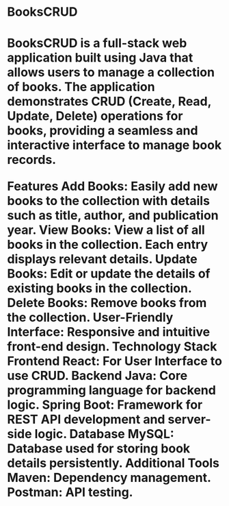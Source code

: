 <h1>BooksCRUD<h1/>
BooksCRUD is a full-stack web application built using Java that allows users to manage a collection of books. The application demonstrates CRUD (Create, Read, Update, Delete) operations for books, providing a seamless and interactive interface to manage book records.

Features
Add Books: Easily add new books to the collection with details such as title, author, and publication year.
View Books: View a list of all books in the collection. Each entry displays relevant details.
Update Books: Edit or update the details of existing books in the collection.
Delete Books: Remove books from the collection.
User-Friendly Interface: Responsive and intuitive front-end design.
Technology Stack
Frontend
React: For User Interface to use CRUD.
Backend
Java: Core programming language for backend logic.
Spring Boot: Framework for REST API development and server-side logic.
Database
MySQL: Database used for storing book details persistently.
Additional Tools
Maven: Dependency management.
Postman: API testing.

